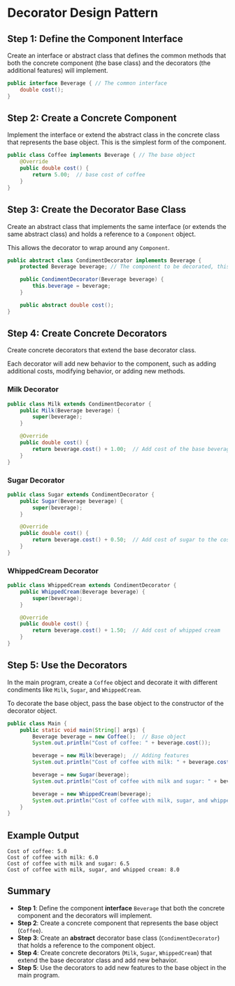 # Decorator Design Pattern

## Step 1: Define the Component Interface

Create an interface or abstract class that defines the common methods that both the concrete component (the base class) and the decorators (the additional features) will implement.
```java
public interface Beverage { // The common interface
    double cost();
}
```


## Step 2: Create a Concrete Component

Implement the interface or extend the abstract class in the concrete class that represents the base object. This is the simplest form of the component.

```java
public class Coffee implements Beverage { // The base object
    @Override
    public double cost() {
        return 5.00;  // base cost of coffee
    }
}
```

## Step 3: Create the Decorator Base Class

Create an abstract class that implements the same interface (or extends the same abstract class) and holds a reference to a `Component` object. 

This allows the decorator to wrap around any `Component`.

```java
public abstract class CondimentDecorator implements Beverage {
    protected Beverage beverage; // The component to be decorated, this type is the same as the interface

    public CondimentDecorator(Beverage beverage) {
        this.beverage = beverage;
    }

    public abstract double cost();
}
```


## Step 4: Create Concrete Decorators

Create concrete decorators that extend the base decorator class. 

Each decorator will add new behavior to the component, such as adding additional costs, modifying behavior, or adding new methods.

### Milk Decorator

```java
public class Milk extends CondimentDecorator {
    public Milk(Beverage beverage) {
        super(beverage);
    }

    @Override
    public double cost() {
        return beverage.cost() + 1.00;  // Add cost of the base beverage + cost of milk
    }
}
```

### Sugar Decorator

```java
public class Sugar extends CondimentDecorator {
    public Sugar(Beverage beverage) {
        super(beverage);
    }

    @Override
    public double cost() {
        return beverage.cost() + 0.50;  // Add cost of sugar to the cost of hte base beverage
    }
}
```

### WhippedCream Decorator

```java
public class WhippedCream extends CondimentDecorator {
    public WhippedCream(Beverage beverage) {
        super(beverage);
    }

    @Override
    public double cost() {
        return beverage.cost() + 1.50;  // Add cost of whipped cream
    }
}
```

## Step 5: Use the Decorators

In the main program, create a `Coffee` object and decorate it with different condiments like `Milk`, `Sugar`, and `WhippedCream`.

To decorate the base object, pass the base object to the constructor of the decorator object.

```java
public class Main {
    public static void main(String[] args) {
        Beverage beverage = new Coffee();  // Base object
        System.out.println("Cost of coffee: " + beverage.cost());

        beverage = new Milk(beverage);  // Adding features
        System.out.println("Cost of coffee with milk: " + beverage.cost());

        beverage = new Sugar(beverage); 
        System.out.println("Cost of coffee with milk and sugar: " + beverage.cost());

        beverage = new WhippedCream(beverage);
        System.out.println("Cost of coffee with milk, sugar, and whipped cream: " + beverage.cost());
    }
}
```

## Example Output

```
Cost of coffee: 5.0
Cost of coffee with milk: 6.0
Cost of coffee with milk and sugar: 6.5
Cost of coffee with milk, sugar, and whipped cream: 8.0
```

## Summary

- **Step 1**: Define the component **interface** `Beverage` that both the concrete component and the decorators will implement.
- **Step 2**: Create a concrete component that represents the base object (`Coffee`).
- **Step 3**: Create an **abstract** decorator base class (`CondimentDecorator`) that holds a reference to the component object.
- **Step 4**: Create concrete decorators (`Milk`, `Sugar`, `WhippedCream`) that extend the base decorator class and add new behavior.
- **Step 5**: Use the decorators to add new features to the base object in the main program.
